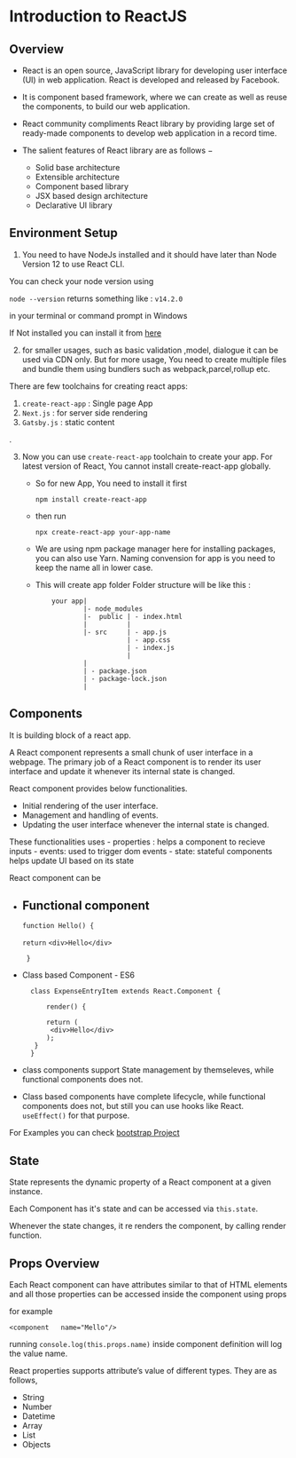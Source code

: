 # Introduction to ReactJS																									
##	Overview															
- React is an open source, JavaScript library for developing user interface (UI) in web application. React is developed and released by Facebook.

- It is component based framework, where we can create as well as reuse the components, to build our web application. 

-  React community compliments React library by providing large set of ready-made components to develop web application in a record time.

- The salient features of React library are as follows −
     - Solid base architecture
    - Extensible architecture
    - Component based library
    - JSX based design architecture
    - Declarative UI library

##	Environment Setup																
1. You need to have NodeJs installed and it should have later than Node Version 12 to use React CLI.

You can check your node version using 

`node --version` 
returns something like : `v14.2.0`

in your terminal or command prompt in Windows

If Not installed you can install it from [here](https://nodejs.org/en/download/)

2.  for smaller usages, such as basic validation ,model, dialogue it can be used via CDN only. But for more usage, You need to create multiple files and bundle them using bundlers such as webpack,parcel,rollup etc.

There are few toolchains for creating react apps:
1. `create-react-app` : Single page App 
2. `Next.js` : for server side rendering
3. `Gatsby.js` : static content 

. 

3. Now you can use `create-react-app` toolchain to create your app.
For latest version of React, You cannot install create-react-app globally. 

    - So for new App, You need to install it first 
        
        `npm install create-react-app`

    - then run

        `npx create-react-app your-app-name`

    - We are using npm package manager here for installing packages, you can also use Yarn. Naming convension for app is you need to keep the name all in lower case.

    - This will create app folder
        Folder structure will be like this :

        ```
            your app|
                    |- node_modules
                    |-  public | - index.html
                    |          |
                    |- src     | - app.js
                               | - app.css
                               | - index.js
                               |
                    |
                    | - package.json
                    | - package-lock.json
                    |
        ```





##	Components																		
It is building block of a react app.

A React component represents a small chunk of user interface in a webpage. The primary job of a React component is to render its user interface and update it whenever its internal state is changed.

React component provides below functionalities.

- Initial rendering of the user interface.
- Management and handling of events.
- Updating the user interface whenever the internal state is changed.

These functionalities uses 
    - properties : helps a component to recieve inputs
    - events: used to trigger dom events
    - state: stateful components helps update UI based on its state

React component can be 
-  Functional component
    - 
   ` function Hello() { `

   `return` `<div>Hello</div>` 

   ` }`
- Class based Component - ES6


        class ExpenseEntryItem extends React.Component {    

            render() { 

            return ( 
             <div>Hello</div> 
            ); 
         }
        }   

- class components support State management by themseleves, while functional components does not.
-  Class based components have complete lifecycle, while functional components does not, but still you can use hooks like React.  `useEffect()` for that purpose.

For Examples you can check [bootstrap Project](../../week-4/formstudio-bootstrap/)

## 	State	

State represents the dynamic property of a React component at a given instance.

Each Component has it's state and can be accessed via `this.state`.

Whenever the state changes, it re renders the component, by calling render function.


##	Props Overview	

Each React component can have attributes similar to that of HTML elements and all those properties can be accessed inside the component using props

for example 

`<component   name="Mello"/> `

running `console.log(this.props.name)` inside component definition will log the value name.

React properties supports attribute’s value of different types. They are as follows,

- String
- Number
- Datetime
- Array
- List
- Objects